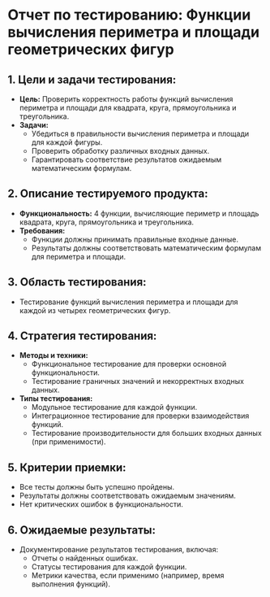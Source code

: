 # Отчет по тестированию: Функции вычисления периметра и площади геометрических фигур

## 1. Цели и задачи тестирования:
- **Цель:** Проверить корректность работы функций вычисления периметра и площади для квадрата, круга, прямоугольника и треугольника.
- **Задачи:**
  - Убедиться в правильности вычисления периметра и площади для каждой фигуры.
  - Проверить обработку различных входных данных.
  - Гарантировать соответствие результатов ожидаемым математическим формулам.

## 2. Описание тестируемого продукта:
- **Функциональность:** 4 функции, вычисляющие периметр и площадь квадрата, круга, прямоугольника и треугольника.
- **Требования:** 
  - Функции должны принимать правильные входные данные.
  - Результаты должны соответствовать математическим формулам для периметра и площади.

## 3. Область тестирования:
- Тестирование функций вычисления периметра и площади для каждой из четырех геометрических фигур.

## 4. Стратегия тестирования:
- **Методы и техники:** 
  - Функциональное тестирование для проверки основной функциональности.
  - Тестирование граничных значений и некорректных входных данных.
- **Типы тестирования:**
  - Модульное тестирование для каждой функции.
  - Интеграционное тестирование для проверки взаимодействия функций.
  - Тестирование производительности для больших входных данных (при применимости).
   
## 5. Критерии приемки:
- Все тесты должны быть успешно пройдены.
- Результаты должны соответствовать ожидаемым значениям.
- Нет критических ошибок в функциональности.

## 6. Ожидаемые результаты:
- Документирование результатов тестирования, включая:
  - Отчеты о найденных ошибках.
  - Статусы тестирования для каждой функции.
  - Метрики качества, если применимо (например, время выполнения функций).